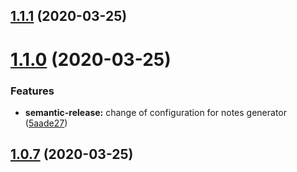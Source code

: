 ## [1.1.1](https://github.com/kenift/rollup-typescript-boilerplate/compare/v1.1.0...v1.1.1) (2020-03-25)

# [1.1.0](https://github.com/kenift/rollup-typescript-boilerplate/compare/v1.0.7...v1.1.0) (2020-03-25)


### Features

* **semantic-release:** change of configuration for notes generator ([5aade27](https://github.com/kenift/rollup-typescript-boilerplate/commit/5aade2751bcb23830e7f27dccc5e6c6f6fd1223e))

## [1.0.7](https://github.com/kenift/localizer/compare/v1.0.6...v1.0.7) (2020-03-25)
